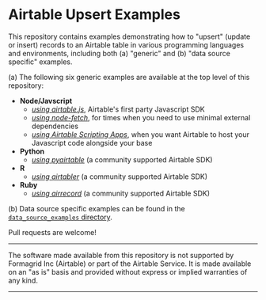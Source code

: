 # Airtable Upsert Examples

This repository contains examples demonstrating how to "upsert" (update or insert) records to an Airtable table in various programming languages and environments, including both (a) "generic" and (b) "data source specific" examples.

(a) The following six generic examples are available at the top level of this repository:
- **Node/Javscript**
  - [*using airtable.js*](javascript/using_airtable.js/), Airtable's first party Javascript SDK
  - [*using node-fetch*](javascript/using_node-fetch/), for times when you need to use minimal external dependencies
  - [*using Airtable Scripting Apps*](javascript/using_airtable-scripting/), when you want Airtable to host your Javascript code alongside your base
- **Python**
  - [*using pyairtable*](python/using_pyairtable/) (a community supported Airtable SDK)
- **R**
  - [*using airtabler*](r/using_airtabler/) (a community supported Airtable SDK)
- **Ruby**
  - [*using airrecord*](ruby/using_airrecord/) (a community supported Airtable SDK)

(b) Data source specific examples can be found in the [`data_source_examples` directory](data_source_examples/).

Pull requests are welcome! 

---

The software made available from this repository is not supported by Formagrid Inc (Airtable) or part of the Airtable Service. It is made available on an "as is" basis and provided without express or implied warranties of any kind.

---

